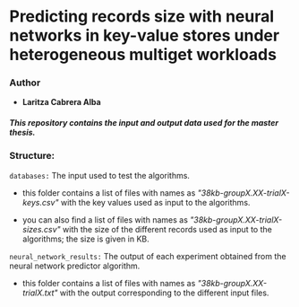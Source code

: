 # Predicting records size with neural networks in key-value stores under heterogeneous multiget workloads

### Author
* **Laritza Cabrera Alba** 

##### This repository contains the input and output data used for the master thesis.
  
### Structure:

`databases:` The input used to test the algorithms. 

- this folder contains a list of files with names as *"38kb-groupX.XX-trialX-keys.csv"* with the key values used as input to the algorithms.

- you can also find a list of files with names as *"38kb-groupX.XX-trialX-sizes.csv"* with the size of the different records used as input to the algorithms; the size is given in KB.

`neural_network_results:` The output of each experiment obtained from the neural network predictor algorithm.

- this folder contains a list of files with names as *"38kb-groupX.XX-trialX.txt"* with the output corresponding to the different input files.
